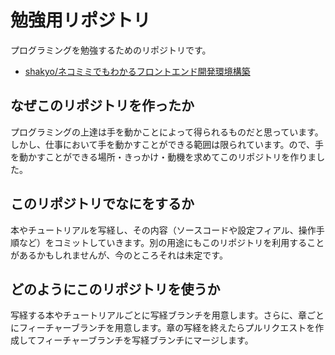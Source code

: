 # 勉強用リポジトリ

プログラミングを勉強するためのリポジトリです。

- [shakyo/ネコミミでもわかるフロントエンド開発環境構築](https://github.com/fukuchiharuki/study/tree/shakyo/%E3%83%8D%E3%82%B3%E3%83%9F%E3%83%9F%E3%81%A7%E3%82%82%E3%82%8F%E3%81%8B%E3%82%8B%E3%83%95%E3%83%AD%E3%83%B3%E3%83%88%E3%82%A8%E3%83%B3%E3%83%89%E9%96%8B%E7%99%BA%E7%92%B0%E5%A2%83%E6%A7%8B%E7%AF%89)

## なぜこのリポジトリを作ったか

プログラミングの上達は手を動かことによって得られるものだと思っています。しかし、仕事において手を動かすことができる範囲は限られています。ので、手を動かすことができる場所・きっかけ・動機を求めてこのリポジトリを作りました。

## このリポジトリでなにをするか

本やチュートリアルを写経し、その内容（ソースコードや設定フィアル、操作手順など）をコミットしていきます。別の用途にもこのリポジトリを利用することがあるかもしれませんが、今のところそれは未定です。

## どのようにこのリポジトリを使うか

写経する本やチュートリアルごとに写経ブランチを用意します。さらに、章ごとにフィーチャーブランチを用意します。章の写経を終えたらプルリクエストを作成してフィーチャーブランチを写経ブランチにマージします。

